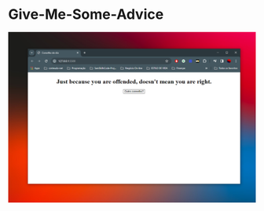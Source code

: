 # Give-Me-Some-Advice

<img src="https://raw.githubusercontent.com/SamuelAraag/Give-Me-Some-Advice/main/src/assets/give-me-some-advice.png"></img>

